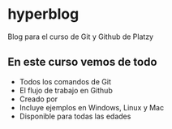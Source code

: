 # hyperblog
Blog para el curso de Git y Github de Platzy 

## En este curso vemos de todo
* Todos los comandos de Git
* El flujo de trabajo en Github
* Creado por 
* Incluye ejemplos en Windows, Linux y Mac
* Disponible para todas las edades 